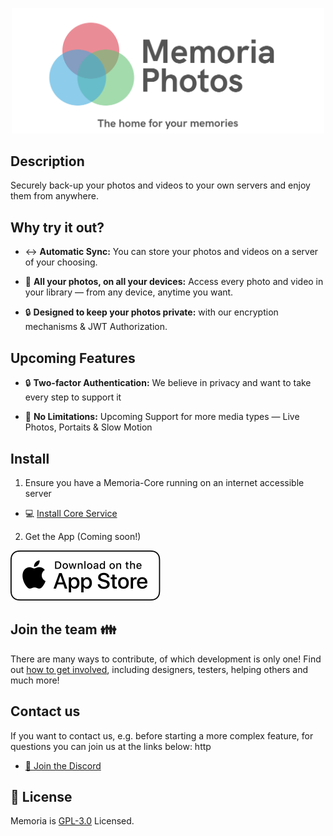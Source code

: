<p align="center">
  <img src="./assets/Memoria_Logo_Github.png" width="500">
</p>

## Description
Securely back-up your photos and videos to your own servers and enjoy them from anywhere.

## Why try it out?

* :left_right_arrow: **Automatic Sync:** You can store your photos and videos on a server of your choosing.

* 🙌 **All your photos, on all your devices:** Access every photo and video in your library — from any device, anytime you want.

* 🔒 **Designed to keep your photos private:** with our encryption mechanisms & JWT Authorization.

## Upcoming Features

* 🔒 **Two-factor Authentication:** We believe in privacy and want to take every step to support it

* 📸 **No Limitations:** Upcoming Support for more media types — Live Photos, Portaits & Slow Motion

## Install



1. Ensure you have a Memoria-Core running on an internet accessible server
* 💻 [Install Core Service](https://github.com/sagar5534/Memoria-Core)

2. Get the App (Coming soon!)

![App Store Download!](/assets/AppleAppstore.svg)

## Join the team 👪

There are many ways to contribute, of which development is only one! Find out [how to get involved](https://discord.gg/zTN6hEPH9u), including designers, testers, helping others and much more!

## Contact us

If you want to contact us, e.g. before starting a more complex feature, for questions
you can join us at the links below: http

* [💬 Join the Discord](https://discord.gg/zTN6hEPH9u)


## :scroll: License

Memoria is [GPL-3.0](LICENSE) Licensed.